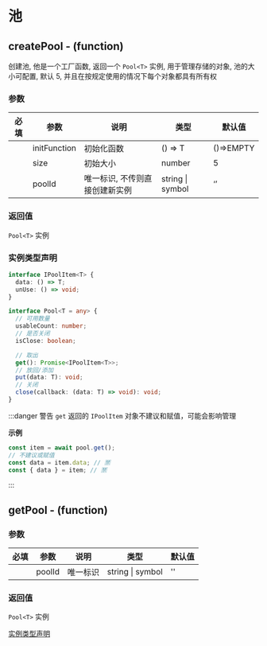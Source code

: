 # 池

## createPool - (function)

创建池, 他是一个工厂函数, 返回一个 `Pool<T>` 实例, 用于管理存储的对象, 池的大小可配置, 默认 5, 并且在按规定使用的情况下每个对象都具有所有权

### 参数

| 必填 | 参数         | 说明                           | 类型             | 默认值    |
| :--: | ------------ | ------------------------------ | ---------------- | --------- |
|      | initFunction | 初始化函数                     | () => T          | ()=>EMPTY |
|      | size         | 初始大小                       | number           | 5         |
|      | poolId       | 唯一标识, 不传则直接创建新实例 | string \| symbol | ‘’        |

### 返回值

`Pool<T>` 实例

### 实例类型声明

```ts
interface IPoolItem<T> {
  data: () => T;
  unUse: () => void;
}

interface Pool<T = any> {
  // 可用数量
  usableCount: number;
  // 是否关闭
  isClose: boolean;

  // 取出
  get(): Promise<IPoolItem<T>>;
  // 放回/添加
  put(data: T): void;
  // 关闭
  close(callback: (data: T) => void): void;
}
```

:::danger 警告
`get` 返回的 `IPoolItem` 对象不建议和赋值，可能会影响管理

**示例**

```js
const item = await pool.get();
// 不建议或赋值
const data = item.data; // 🈲
const { data } = item; // 🈲
```

:::

## getPool - (function)

### 参数

| 必填 | 参数   | 说明     | 类型             | 默认值 |
| :--: | ------ | -------- | ---------------- | ------ |
|      | poolId | 唯一标识 | string \| symbol | ''     |

### 返回值

`Pool<T>` 实例

[实例类型声明](#实例类型声明)
